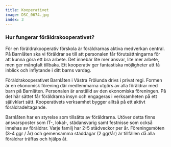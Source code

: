 ```yaml
---
title: Kooperativet
image: DSC_0674.jpg
index: 3
---
```

### Hur fungerar föräldrakooperativet? 
För en föräldrakooperativ förskola är föräldrarnas aktiva medverkan central. På Barnlåten ska vi föräldrar se till att personalen 
får förutsättningarna för att kunna göra ett bra arbete. Det innebär lite mer ansvar, lite mer arbete, men ger mångfalt tillbaka. 
Ett kooperativ ger fantastiska möjligheter att få inblick och inflytande i ditt barns vardag.

Föräldrakooperativet Barnlåten i Västra Frölunda drivs i privat regi. Formen är en ekonomisk förening där medlemmarna utgörs av alla föräldrar med barn på Barnlåten. Personalen är anställd av den ekonomiska föreningen. På det här sättet får föräldrarna insyn och engageras i verksamheten på ett självklart sätt. Kooperativets verksamhet bygger alltså på ett aktivt föräldradeltagande.

Barnlåten har en styrelse som tillsätts av föräldrarna. Utöver detta finns ansvarsposter som IT-, lokal-, städansvarig samt festnisse 
som också innehas av föräldrar. Varje familj har 2-5 städveckor per år. Föreningsmöten (3-4 ggr / år) och gemensamma 
städdagar (2 ggr/år) är tillfällen då alla föräldrar träffas och hjälps åt.


